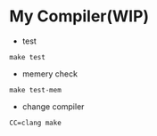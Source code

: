 # My Compiler(WIP)

- test

```
make test
```

- memery check

```
make test-mem
```

- change compiler

```
CC=clang make
```
